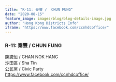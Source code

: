 ```yaml
---
title: "R-11: 秦豐 /  CHUN FUNG"
date: "2020-08-15"
feature_image: images/blog/blog-details-image.jpg
author: "Hong Kong Districts Info"
iframe: "https://www.facebook.com/ccnhdcoffice/"
---
```


### R-11: 秦豐 /  CHUN FUNG  
陳諾恒 /  CHAN NOK HANG  
沙田區 / Sha Tin  
公民黨 /  Civic Party  
https://www.facebook.com/ccnhdcoffice/
